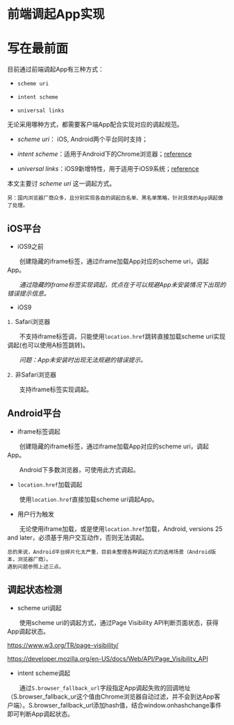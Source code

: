 # 前端调起App实现 #


# 写在最前面 #

目前通过前端调起App有三种方式：

- `scheme uri`

- `intent scheme`

- `universal links`

无论采用哪种方式，都需要客户端App配合实现对应的调起规范。

+ *scheme uri*： iOS, Android两个平台同时支持；

+ *intent scheme*：适用于Android下的Chrome浏览器；[reference](https://developer.chrome.com/multidevice/android/intents)

+ *universal links*：iOS9新增特性，用于适用于iOS9系统；[reference](https://developer.apple.com/library/prerelease/ios/documentation/General/Conceptual/AppSearch/UniversalLinks.html#//apple_ref/doc/uid/TP40016308-CH12)

本文主要讨 *scheme uri* 这一调起方式。

    另：国内浏览器厂商众多，且分别实现各自的调起白名单、黑名单策略，针对具体的App调起做了处理。



## iOS平台 ##

- iOS9之前

&emsp;&emsp;创建隐藏的iframe标签，通过iframe加载App对应的scheme uri，调起App。

&emsp;&emsp;*通过隐藏的iframe标签实现调起，优点在于可以规避App未安装情况下出现的错误提示信息。*

- iOS9

`1.` Safari浏览器

&emsp;&emsp;不支持iframe标签调，只能使用`location.href`跳转直接加载scheme uri实现调起(也可以使用A标签跳转)。

&emsp;&emsp;*问题：App未安装时出现无法规避的错误提示。*

`2.` 非Safari浏览器

&emsp;&emsp;支持iframe标签实现调起。


## Android平台 ##

- iframe标签调起

&emsp;&emsp;创建隐藏的iframe标签，通过iframe加载App对应的scheme uri，调起App。

&emsp;&emsp;Android下多数浏览器，可使用此方式调起。

- `location.href`加载调起

&emsp;&emsp;使用`location.href`直接加载scheme uri调起App。


- 用户行为触发

&emsp;&emsp;无论使用iframe加载，或是使用`location.href`加载，Android, versions 25 and later，必须基于用户交互动作，否则无法调起。

    总的来说，Android平台碎片化太严重，目前未整理各种调起方式的适用场景（Android版本，浏览器厂商）。
    遇到问题参照上述三点。


## 调起状态检测 ##

- scheme uri调起

&emsp;&emsp;使用scheme uri的调起方式，通过Page Visibility API判断页面状态，获得App调起状态。

<https://www.w3.org/TR/page-visibility/>

<https://developer.mozilla.org/en-US/docs/Web/API/Page_Visibility_API>

- intent scheme调起

&emsp;&emsp;通过`S.browser_fallback_url`字段指定App调起失败的回调地址（S.browser_fallback_ur这个值由Chrome浏览器自动过滤，并不会到达App客户端）。S.browser_fallback_url添加hash值，结合window.onhashchange事件即可判断App调起状态。


